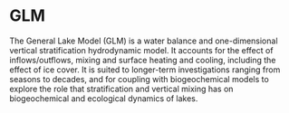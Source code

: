 # GLM
The General Lake Model (GLM) is a water balance and one-dimensional vertical stratification
hydrodynamic model. It accounts for the effect of inflows/outflows, mixing and surface heating
and cooling, including the effect of ice cover. It is suited to longer-term investigations
ranging from seasons to decades, and for coupling with biogeochemical models to explore the
role that stratification and vertical mixing has on biogeochemical and ecological dynamics of lakes.
